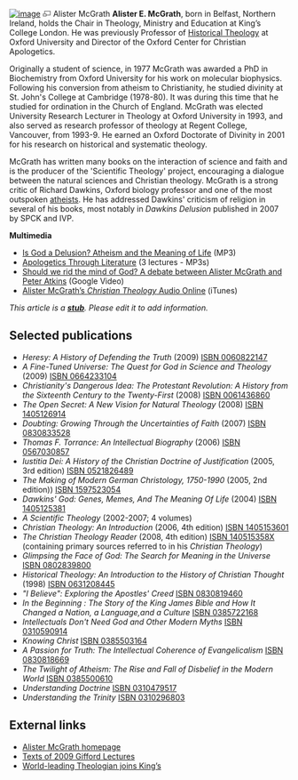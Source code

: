 [![image](images/thumb/4/48/Mcgrath.jpg/185px-Mcgrath.jpg)](http://www.theopedia.com/File:Mcgrath.jpg)
[![image](data:image/png;base64,iVBORw0KGgoAAAANSUhEUgAAAA8AAAALCAAAAACFLIiAAAAAAnRSTlMA/1uRIrUAAABPSURBVAjXY/j///+5vXDwjAHIr26ZAgXZe8H8a/+hoIcw/9nevdVL9+79DuPvzQYZFPUezu8BMZLXgkExnD8HAu6hqv//n+HZVjD4DuUDAKlChD3fj6aPAAAAAElFTkSuQmCC)](http://www.theopedia.com/File:Mcgrath.jpg "Enlarge")
Alister McGrath
**Alister E. McGrath**, born in Belfast, Northern Ireland, holds
the Chair in Theology, Ministry and Education at King’s College
London. He was previously Professor of
[Historical Theology](Historical_theology "Historical theology") at
Oxford University and Director of the Oxford Center for Christian
Apologetics.

Originally a student of science, in 1977 McGrath was awarded a PhD
in Biochemistry from Oxford University for his work on molecular
biophysics. Following his conversion from atheism to Christianity,
he studied divinity at St. John's College at Cambridge (1978-80).
It was during this time that he studied for ordination in the
Church of England. McGrath was elected University Research Lecturer
in Theology at Oxford University in 1993, and also served as
research professor of theology at Regent College, Vancouver, from
1993-9. He earned an Oxford Doctorate of Divinity in 2001 for his
research on historical and systematic theology.

McGrath has written many books on the interaction of science and
faith and is the producer of the 'Scientific Theology' project,
encouraging a dialogue between the natural sciences and Christian
theology. McGrath is a strong critic of Richard Dawkins, Oxford
biology professor and one of the most outspoken
[atheists](Atheist "Atheist"). He has addressed Dawkins' criticism
of religion in several of his books, most notably in
*Dawkins Delusion* published in 2007 by SPCK and IVP.

**Multimedia**

-   [Is God a Delusion? Atheism and the Meaning of Life](http://www.citychurchsf.org/openforum/Audio/OF_Alister_McGrath.mp3)
    (MP3)
-   [Apologetics Through Literature](http://laurenceo.com/2006/11/28/alister-mcgrath-audio-lectures-on-apologetics-through-literature/)
    (3 lectures - MP3s)
-   [Should we rid the mind of God? A debate between Alister McGrath and Peter Atkins](http://video.google.com/videoplay?docid=-4687991581017316681&q=should+we+rid+the+mind+of+God&hl=en)
    (Google Video)
-   [Alister McGrath’s *Christian Theology* Audio Online](http://phobos.apple.com/WebObjects/MZStore.woa/wa/viewPodcast?id=266300067)
    (iTunes)

*This article is a **[stub](http://www.theopedia.com/Category:Theopedia_stubs "Category:Theopedia stubs")**. Please edit it to add information.*
## Selected publications

-   *Heresy: A History of Defending the Truth* (2009)
    [ISBN 0060822147](http://www.theopedia.com/Special:BookSources/0060822147)
-   *A Fine-Tuned Universe: The Quest for God in Science and Theology*
    (2009)
    [ISBN 0664233104](http://www.theopedia.com/Special:BookSources/0664233104)
-   *Christianity's Dangerous Idea: The Protestant Revolution: A History from the Sixteenth Century to the Twenty-First*
    (2008)
    [ISBN 0061436860](http://www.theopedia.com/Special:BookSources/0061436860)
-   *The Open Secret: A New Vision for Natural Theology* (2008)
    [ISBN 1405126914](http://www.theopedia.com/Special:BookSources/1405126914)
-   *Doubting: Growing Through the Uncertainties of Faith* (2007)
    [ISBN 0830833528](http://www.theopedia.com/Special:BookSources/0830833528)
-   *Thomas F. Torrance: An Intellectual Biography* (2006)
    [ISBN 0567030857](http://www.theopedia.com/Special:BookSources/0567030857)
-   *Iustitia Dei: A History of the Christian Doctrine of Justification*
    (2005, 3rd edition)
    [ISBN 0521826489](http://www.theopedia.com/Special:BookSources/0521826489)
-   *The Making of Modern German Christology, 1750-1990* (2005, 2nd
    edition))
    [ISBN 1597523054](http://www.theopedia.com/Special:BookSources/1597523054)
-   *Dawkins' God: Genes, Memes, And The Meaning Of Life* (2004)
    [ISBN 1405125381](http://www.theopedia.com/Special:BookSources/1405125381)
-   *A Scientific Theology* (2002-2007; 4 volumes)
-   *Christian Theology: An Introduction* (2006, 4th edition)
    [ISBN 1405153601](http://www.theopedia.com/Special:BookSources/1405153601)
-   *The Christian Theology Reader* (2008, 4th edition)
    [ISBN 140515358X](http://www.theopedia.com/Special:BookSources/140515358X)
    (containing primary sources referred to in his
    *Christian Theology*)
-   *Glimpsing the Face of God: The Search for Meaning in the Universe*
    [ISBN 0802839800](http://www.theopedia.com/Special:BookSources/0802839800)
-   *Historical Theology: An Introduction to the History of Christian Thought*
    (1998)
    [ISBN 0631208445](http://www.theopedia.com/Special:BookSources/0631208445)
-   *"I Believe": Exploring the Apostles' Creed*
    [ISBN 0830819460](http://www.theopedia.com/Special:BookSources/0830819460)
-   *In the Beginning : The Story of the King James Bible and How It Changed a Nation, a Language,and a Culture*
    [ISBN 0385722168](http://www.theopedia.com/Special:BookSources/0385722168)
-   *Intellectuals Don't Need God and Other Modern Myths*
    [ISBN 0310590914](http://www.theopedia.com/Special:BookSources/0310590914)
-   *Knowing Christ*
    [ISBN 0385503164](http://www.theopedia.com/Special:BookSources/0385503164)
-   *A Passion for Truth: The Intellectual Coherence of Evangelicalism*
    [ISBN 0830818669](http://www.theopedia.com/Special:BookSources/0830818669)
-   *The Twilight of Atheism: The Rise and Fall of Disbelief in the Modern World*
    [ISBN 0385500610](http://www.theopedia.com/Special:BookSources/0385500610)
-   *Understanding Doctrine*
    [ISBN 0310479517](http://www.theopedia.com/Special:BookSources/0310479517)
-   *Understanding the Trinity*
    [ISBN 0310296803](http://www.theopedia.com/Special:BookSources/0310296803)

## External links

-   [Alister McGrath homepage](http://users.ox.ac.uk/~mcgrath/)
-   [Texts of 2009 Gifford Lectures](http://www.abdn.ac.uk/gifford/lecture-texts/)
-   [World-leading Theologian joins King’s](http://www.kcl.ac.uk/news/news_details.php?year=2008&news_id=775)



